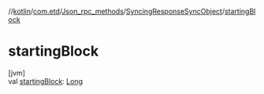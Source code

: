 //[kotlin](../../../../index.md)/[com.etd](../../index.md)/[Json_rpc_methods](../index.md)/[SyncingResponseSyncObject](index.md)/[startingBlock](starting-block.md)

# startingBlock

[jvm]\
val [startingBlock](starting-block.md): [Long](https://kotlinlang.org/api/latest/jvm/stdlib/kotlin/-long/index.html)
